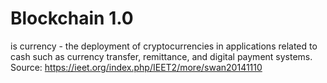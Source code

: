 # Blockchain 1.0

is currency - the deployment of cryptocurrencies in applications related to
cash such as currency transfer, remittance, and digital payment systems.
Source: https://ieet.org/index.php/IEET2/more/swan20141110

